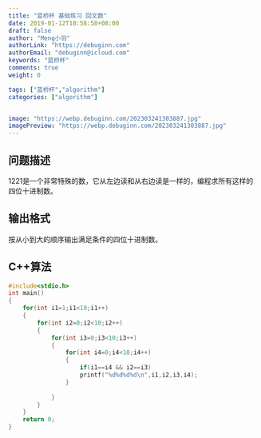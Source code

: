 ```yaml
---
title: "蓝桥杯 基础练习 回文数"
date: 2019-01-12T18:58:58+08:00
draft: false
author: "Meng小羽"
authorLink: "https://debuginn.com"
authorEmail: "debuginn@icloud.com"
keywords: "蓝桥杯"
comments: true
weight: 0

tags: ["蓝桥杯","algorithm"]
categories: ["algorithm"]


image: "https://webp.debuginn.com/202303241303887.jpg"
imagePreview: "https://webp.debuginn.com/202303241303887.jpg"
---
```


## 问题描述　　

1221是一个非常特殊的数，它从左边读和从右边读是一样的，编程求所有这样的四位十进制数。

## 输出格式　　

按从小到大的顺序输出满足条件的四位十进制数。

## C++算法

```c
#include<stdio.h>
int main()
{
	for(int i1=1;i1<10;i1++)
	{
		for(int i2=0;i2<10;i2++)
		{
			for(int i3=0;i3<10;i3++)
			{
				for(int i4=0;i4<10;i4++)
				{
					if(i1==i4 && i2==i3)
					printf("%d%d%d%d\n",i1,i2,i3,i4);
				}
				
			}
		}
	}
	return 0;
}
```
